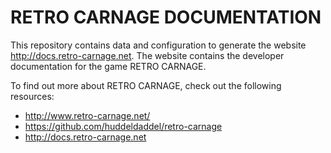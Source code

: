 # RETRO CARNAGE DOCUMENTATION

This repository contains data and configuration to generate the website http://docs.retro-carnage.net.
The website contains the developer documentation for the game RETRO CARNAGE. 

To find out more about RETRO CARNAGE, check out the following resources:

 *  http://www.retro-carnage.net/
 *  https://github.com/huddeldaddel/retro-carnage
 *  http://docs.retro-carnage.net